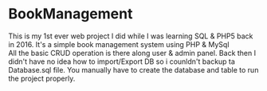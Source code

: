 # BookManagement
This is my 1st ever web project I did while I was learning SQL &amp; PHP5 back in 2016. It's a simple book management system using PHP &amp; MySql   
All the basic CRUD operation is there along user & admin panel.
Back then I didn't have no idea how to import/Export DB so i counldn't backup ta Database.sql file. You manually have to create the database and table to run the project properly.
